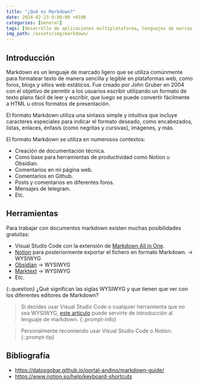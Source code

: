 ```yaml
---
title: "¿Qué es Markdown?"
date: 2024-02-23 9:00:00 +0100
categories: [General]
tags: [desarrollo de aplicaciones multiplataforma, lenguajes de marcas y sistemas de gestión de información, administración de sistemas informáticos de red, desarrollo de aplicaciones web, dam, daw, asir, lmsgi]
img_path: /assets/img/markdown/
---
```


## Introducción

Markdown es un lenguaje de marcado ligero que se utiliza comúnmente para formatear texto de manera sencilla y legible en plataformas web, como foros, blogs y sitios web estáticos. Fue creado por John Gruber en 2004 con el objetivo de permitir a los usuarios escribir utilizando un formato de texto plano fácil de leer y escribir, que luego se puede convertir fácilmente a HTML u otros formatos de presentación.

El formato Markdown utiliza una sintaxis simple y intuitiva que incluye caracteres especiales para indicar el formato deseado, como encabezados, listas, enlaces, énfasis (como negritas y cursivas), imágenes, y más.

El formato Markdown se utiliza en numerosos contextos:

- Creación de documentación técnica.
- Como base para herramientas de productividad como Notion u Obsidian.
- Comentarios en mi página web.
- Comentarios en Github.
- Posts y comentarios en diferentes foros.
- Mensajes de telegram.
- Etc.

## Herramientas

Para trabajar con documentos markdown existen muchas posibilidades gratuitas:

- Visual Studio Code con la extensión de [Markdown All in One](https://marketplace.visualstudio.com/items?itemName=yzhang.markdown-all-in-one).
- [Notion](https://www.notion.so/) para posteriormente exportar el fichero en formato Markdown. → WYSIWYG
- [Obsidian](https://obsidian.md/) → WYSIWYG
- [Marktext](https://marktext.app/) → WYSIWYG
- Etc.

{:.question}
¿Qué significan las siglas WYSIWYG y que tienen que ver con los diferentes editores de Markdown?

> Si decides usar Visual Studio Code o cualquier herramienta que no sea WYSIWYG, [este artículo](https://datosgobar.github.io/portal-andino/markdown-guide/) puede servirte de introducción al lenguaje de markdown.
{:.prompt-info}

> Personalmente recomiendo usar Visual Studio Code o Notion.
{:.prompt-tip}

## Bibliografía

- <https://datosgobar.github.io/portal-andino/markdown-guide/>
- <https://www.notion.so/help/keyboard-shortcuts>
